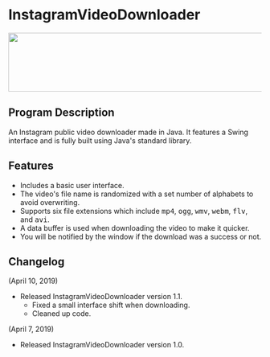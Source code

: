 # InstagramVideoDownloader
<p align="center">
  <img width="550" height="117" src="https://i.imgur.com/N4zKWXL.jpg">
</p>



## Program Description

An Instagram public video downloader made in Java. It features a Swing interface and is fully built using Java's standard library.

## Features

- Includes a basic user interface.
- The video's file name is randomized with a set number of alphabets to avoid overwriting.
- Supports six file extensions which include <tt>mp4</tt>, <tt>ogg</tt>, <tt>wmv</tt>, <tt>webm</tt>, <tt>flv</tt>, and <tt>avi</tt>.
- A data buffer is used when downloading the video to make it quicker.
- You will be notified by the window if the download was a success or not.

## Changelog

(April 10, 2019)
- Released InstagramVideoDownloader version 1.1.
  - Fixed a small interface shift when downloading.
  - Cleaned up code.

(April 7, 2019)
- Released InstagramVideoDownloader version 1.0.
